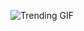 ![Trending GIF](https://media0.giphy.com/media/v1.Y2lkPThiYjIxNzcydnA4c2Z4OGpqbWY1Z21rOWdxZ2xzOHFtYzlqbXVycmRrMTgxNDFjZCZlcD12MV9naWZzX3NlYXJjaCZjdD1n/xUPGcEliCc7bETyfO8/giphy.gif)
